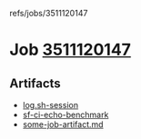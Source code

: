 refs/jobs/3511120147

# Job [3511120147](https://github.com/rokmoln/support-firecloud/runs/3511120147?check_suite_focus=true)

## Artifacts

* [log.sh-session](log.sh-session)
* [sf-ci-echo-benchmark](sf-ci-echo-benchmark)
* [some-job-artifact.md](some-job-artifact.md)

